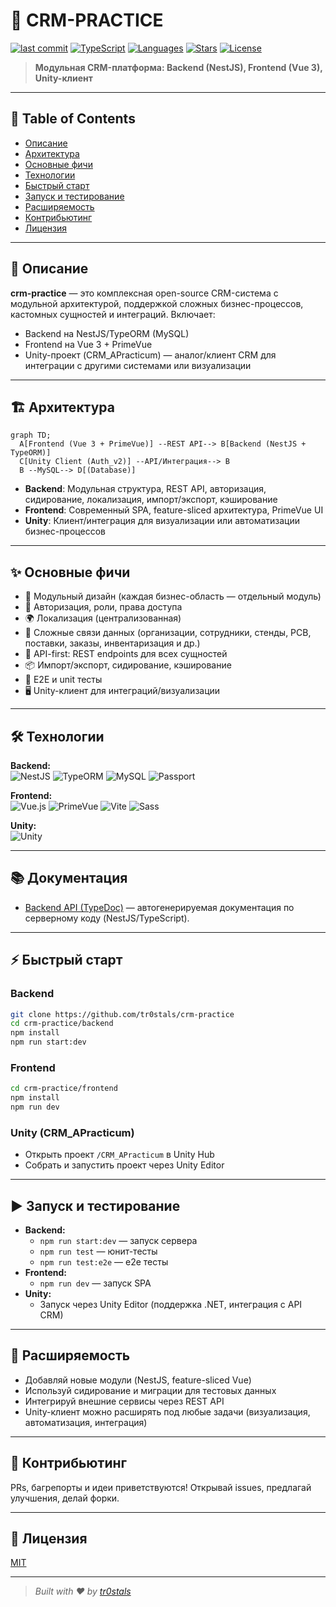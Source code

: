 # 🚀 CRM-PRACTICE

[![last commit](https://img.shields.io/github/last-commit/tr0stals/crm-practice?style=flat-square)](https://github.com/tr0stals/crm-practice/commits/main)
[![TypeScript](https://img.shields.io/badge/typescript-71%25-blue?style=flat-square)](https://github.com/tr0stals/crm-practice)
[![Languages](https://img.shields.io/github/languages/count/tr0stals/crm-practice?style=flat-square)](https://github.com/tr0stals/crm-practice)
[![Stars](https://img.shields.io/github/stars/tr0stals/crm-practice?style=flat-square)](https://github.com/tr0stals/crm-practice/stargazers)
[![License](https://img.shields.io/github/license/tr0stals/crm-practice?style=flat-square)](LICENSE)

> **Модульная CRM-платформа: Backend (NestJS), Frontend (Vue 3), Unity-клиент**

---

## 📑 Table of Contents
- [Описание](#описание)
- [Архитектура](#архитектура)
- [Основные фичи](#основные-фичи)
- [Технологии](#технологии)
- [Быстрый старт](#быстрый-старт)
- [Запуск и тестирование](#запуск-и-тестирование)
- [Расширяемость](#расширяемость)
- [Контрибьютинг](#контрибьютинг)
- [Лицензия](#лицензия)

---

## 📝 Описание

**crm-practice** — это комплексная open-source CRM-система с модульной архитектурой, поддержкой сложных бизнес-процессов, кастомных сущностей и интеграций. Включает:
- Backend на NestJS/TypeORM (MySQL)
- Frontend на Vue 3 + PrimeVue
- Unity-проект (CRM_APracticum) — аналог/клиент CRM для интеграции с другими системами или визуализации

---

## 🏗️ Архитектура

```mermaid
graph TD;
  A[Frontend (Vue 3 + PrimeVue)] --REST API--> B[Backend (NestJS + TypeORM)]
  C[Unity Client (Auth_v2)] --API/Интеграция--> B
  B --MySQL--> D[(Database)]
```

- **Backend**: Модульная структура, REST API, авторизация, сидирование, локализация, импорт/экспорт, кэширование
- **Frontend**: Современный SPA, feature-sliced архитектура, PrimeVue UI
- **Unity**: Клиент/интеграция для визуализации или автоматизации бизнес-процессов

---

## ✨ Основные фичи

- 🧩 Модульный дизайн (каждая бизнес-область — отдельный модуль)
- 🔐 Авторизация, роли, права доступа
- 🌍 Локализация (централизованная)
- 🔗 Сложные связи данных (организации, сотрудники, стенды, PCB, поставки, заказы, инвентаризация и др.)
- 🚀 API-first: REST endpoints для всех сущностей
- 📦 Импорт/экспорт, сидирование, кэширование
- 🧪 E2E и unit тесты
- 🖥️ Unity-клиент для интеграций/визуализации

---

## 🛠️ Технологии

**Backend:**  
![NestJS](https://img.shields.io/badge/-NestJS-e0234e?logo=nestjs&logoColor=white&style=flat-square)
![TypeORM](https://img.shields.io/badge/-TypeORM-e83524?logo=typeorm&logoColor=white&style=flat-square)
![MySQL](https://img.shields.io/badge/-MySQL-4479a1?logo=mysql&logoColor=white&style=flat-square)
![Passport](https://img.shields.io/badge/-Passport-34e27a?logo=passport&logoColor=white&style=flat-square)

**Frontend:**  
![Vue.js](https://img.shields.io/badge/-Vue.js-42b883?logo=vue.js&logoColor=white&style=flat-square)
![PrimeVue](https://img.shields.io/badge/-PrimeVue-42b883?logo=primevue&logoColor=white&style=flat-square)
![Vite](https://img.shields.io/badge/-Vite-646cff?logo=vite&logoColor=white&style=flat-square)
![Sass](https://img.shields.io/badge/-Sass-cc6699?logo=sass&logoColor=white&style=flat-square)

**Unity:**  
![Unity](https://img.shields.io/badge/-Unity-222c37?logo=unity&logoColor=white&style=flat-square)

---

## 📚 Документация

- [Backend API (TypeDoc)](./backend/docs/index.html) — автогенерируемая документация по серверному коду (NestJS/TypeScript).

---

## ⚡ Быстрый старт

### Backend
```bash
git clone https://github.com/tr0stals/crm-practice
cd crm-practice/backend
npm install
npm run start:dev
```

### Frontend
```bash
cd crm-practice/frontend
npm install
npm run dev
```

### Unity (CRM_APracticum)
- Открыть проект `/CRM_APracticum` в Unity Hub
- Собрать и запустить проект через Unity Editor

---

## ▶️ Запуск и тестирование

- **Backend:**
  - `npm run start:dev` — запуск сервера
  - `npm run test` — юнит-тесты
  - `npm run test:e2e` — e2e тесты
- **Frontend:**
  - `npm run dev` — запуск SPA
- **Unity:**
  - Запуск через Unity Editor (поддержка .NET, интеграция с API CRM)

---

## 🧩 Расширяемость
- Добавляй новые модули (NestJS, feature-sliced Vue)
- Используй сидирование и миграции для тестовых данных
- Интегрируй внешние сервисы через REST API
- Unity-клиент можно расширять под любые задачи (визуализация, автоматизация, интеграция)

---

## 🤝 Контрибьютинг
PRs, багрепорты и идеи приветствуются! Открывай issues, предлагай улучшения, делай форки.

---

## 📄 Лицензия
[MIT](LICENSE)

---

> _Built with ❤️ by [tr0stals](https://github.com/tr0stals)_

